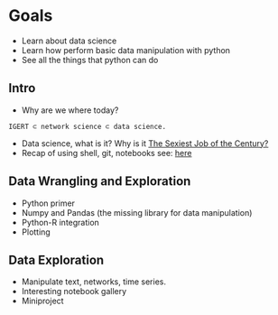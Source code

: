 # Goals

- Learn about data science
- Learn how perform basic data manipulation with python
- See all the things that python can do

## Intro

  - Why are we where today? 
```
IGERT ⊂ network science ⊂ data science.
```
  - Data science, what is it? Why is it [The Sexiest Job of the Century?](https://hbr.org/2012/10/data-scientist-the-sexiest-job-of-the-21st-century/)
  - Recap of using shell, git, notebooks see: [here](../../master/setup.md)

## Data Wrangling and Exploration

  - Python primer
  - Numpy and Pandas (the missing library for data manipulation)
  - Python-R integration
  - Plotting

## Data Exploration

  - Manipulate text, networks, time series.
  - Interesting notebook gallery
  - Miniproject
